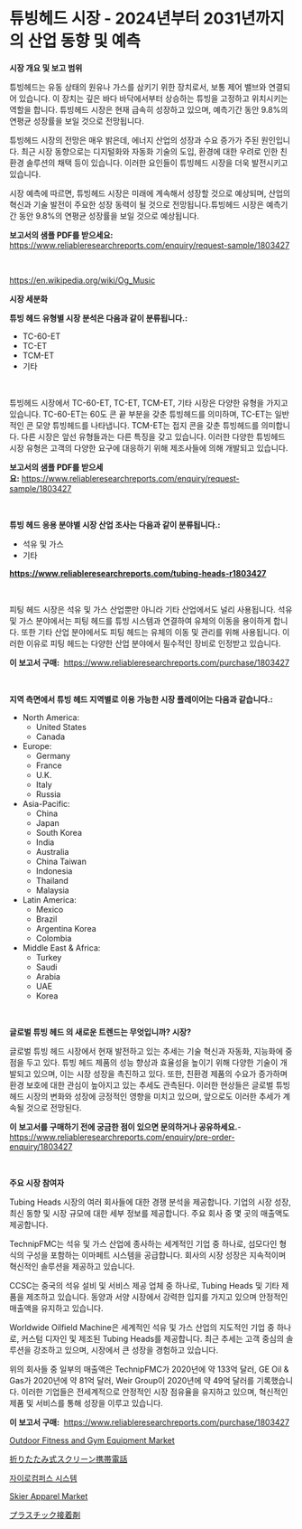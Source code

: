 <p><h1>튜빙헤드 시장 - 2024년부터 2031년까지의 산업 동향 및 예측</h1></p><p><strong>시장 개요 및 보고 범위</strong></p>
<p><p>튜빙헤드는 유동 상태의 원유나 가스를 삼키기 위한 장치로서, 보통 제어 밸브와 연결되어 있습니다. 이 장치는 깊은 바다 바닥에서부터 상승하는 튜빙을 고정하고 위치시키는 역할을 합니다. 튜빙헤드 시장은 현재 급속히 성장하고 있으며, 예측기간 동안 9.8%의 연평균 성장률을 보일 것으로 전망됩니다.</p><p>튜빙헤드 시장의 전망은 매우 밝은데, 에너지 산업의 성장과 수요 증가가 주된 원인입니다. 최근 시장 동향으로는 디지털화와 자동화 기술의 도입, 환경에 대한 우려로 인한 친환경 솔루션의 채택 등이 있습니다. 이러한 요인들이 튜빙헤드 시장을 더욱 발전시키고 있습니다.</p><p>시장 예측에 따르면, 튜빙헤드 시장은 미래에 계속해서 성장할 것으로 예상되며, 산업의 혁신과 기술 발전이 주요한 성장 동력이 될 것으로 전망됩니다.튜빙헤드 시장은 예측기간 동안 9.8%의 연평균 성장률을 보일 것으로 예상됩니다.</p></p>
<p><strong>보고서의 샘플 PDF를 받으세요:</strong> <a href="https://www.reliableresearchreports.com/enquiry/request-sample/1803427">https://www.reliableresearchreports.com/enquiry/request-sample/1803427</a></p>
<p>&nbsp;</p>
<p><a href="https://en.wikipedia.org/wiki/Og_Music">https://en.wikipedia.org/wiki/Og_Music</a></p>
<p><strong>시장 세분화</strong></p>
<p><strong>튜빙 헤드 유형별 시장 분석은 다음과 같이 분류됩니다.:</strong></p>
<p><ul><li>TC-60-ET</li><li>TC-ET</li><li>TCM-ET</li><li>기타</li></ul></p>
<p>&nbsp;</p>
<p><p>튜빙헤드 시장에서 TC-60-ET, TC-ET, TCM-ET, 기타 시장은 다양한 유형을 가지고 있습니다. TC-60-ET는 60도 콘 끝 부분을 갖춘 튜빙헤드를 의미하며, TC-ET는 일반적인 콘 모양 튜빙헤드를 나타냅니다. TCM-ET는 접지 콘을 갖춘 튜빙헤드를 의미합니다. 다른 시장은 앞선 유형들과는 다른 특징을 갖고 있습니다. 이러한 다양한 튜빙헤드 시장 유형은 고객의 다양한 요구에 대응하기 위해 제조사들에 의해 개발되고 있습니다.</p></p>
<p><strong>보고서의 샘플 PDF를 받으세요:</strong>&nbsp;<a href="https://www.reliableresearchreports.com/enquiry/request-sample/1803427">https://www.reliableresearchreports.com/enquiry/request-sample/1803427</a></p>
<p>&nbsp;</p>
<p><strong> 튜빙 헤드 응용 분야별 시장 산업 조사는 다음과 같이 분류됩니다.:</strong></p>
<p><ul><li>석유 및 가스</li><li>기타</li></ul></p>
<p><strong><a href="https://www.reliableresearchreports.com/tubing-heads-r1803427">https://www.reliableresearchreports.com/tubing-heads-r1803427</a></strong></p>
<p>&nbsp;</p>
<p><p>피팅 헤드 시장은 석유 및 가스 산업뿐만 아니라 기타 산업에서도 널리 사용됩니다. 석유 및 가스 분야에서는 피팅 헤드를 튜빙 시스템과 연결하여 유체의 이동을 용이하게 합니다. 또한 기타 산업 분야에서도 피팅 헤드는 유체의 이동 및 관리를 위해 사용됩니다. 이러한 이유로 피팅 헤드는 다양한 산업 분야에서 필수적인 장비로 인정받고 있습니다.</p></p>
<p><strong>이 보고서 구매:</strong>&nbsp; <a href="https://www.reliableresearchreports.com/purchase/1803427">https://www.reliableresearchreports.com/purchase/1803427</a></p>
<p>&nbsp;</p>
<p><strong>지역 측면에서 튜빙 헤드 지역별로 이용 가능한 시장 플레이어는 다음과 같습니다.:</strong></p>
<p><ul>
    <li>
        North America:
        <ul>
            <li>United States</li>
            <li>Canada</li>
        </ul>
    </li>
    <li>
        Europe:
        <ul>
            <li>Germany</li>
            <li>France</li>
            <li>U.K.</li>
            <li>Italy</li>
            <li>Russia</li>
        </ul>
    </li>
    <li>
        Asia-Pacific:
        <ul>
            <li>China</li>
            <li>Japan</li>
            <li>South Korea</li>
            <li>India</li>
            <li>Australia</li>
            <li>China Taiwan</li>
            <li>Indonesia</li>
            <li>Thailand</li>
            <li>Malaysia</li>
        </ul>
    </li>
    <li>
        Latin America:
        <ul>
            <li>Mexico</li>
            <li>Brazil</li>
            <li>Argentina Korea</li>
            <li>Colombia</li>
        </ul>
    </li>
    <li>
        Middle East & Africa:
        <ul>
            <li>Turkey</li>
            <li>Saudi</li>
            <li>Arabia</li>
            <li>UAE</li>
            <li>Korea</li>
        </ul>
    </li>
    </ul></p>
<p>&nbsp;</p>
<p><strong>글로벌 튜빙 헤드 의 새로운 트렌드는 무엇입니까? 시장?</strong></p>
<p><p>글로벌 튜빙 헤드 시장에서 현재 발전하고 있는 추세는 기술 혁신과 자동화, 지능화에 중점을 두고 있다. 튜빙 헤드 제품의 성능 향상과 효율성을 높이기 위해 다양한 기술이 개발되고 있으며, 이는 시장 성장을 촉진하고 있다. 또한, 친환경 제품의 수요가 증가하며 환경 보호에 대한 관심이 높아지고 있는 추세도 관측된다. 이러한 현상들은 글로벌 튜빙 헤드 시장의 변화와 성장에 긍정적인 영향을 미치고 있으며, 앞으로도 이러한 추세가 계속될 것으로 전망된다.</p></p>
<p><strong>이 보고서를 구매하기 전에 궁금한 점이 있으면 문의하거나 공유하세요.</strong>- <a href="https://www.reliableresearchreports.com/enquiry/pre-order-enquiry/1803427">https://www.reliableresearchreports.com/enquiry/pre-order-enquiry/1803427</a></p>
<p>&nbsp;</p>
<p><strong>주요 시장 참여자</strong></p>
<p><p>Tubing Heads 시장의 여러 회사들에 대한 경쟁 분석을 제공합니다. 기업의 시장 성장, 최신 동향 및 시장 규모에 대한 세부 정보를 제공합니다. 주요 회사 중 몇 곳의 매출액도 제공합니다.</p><p>TechnipFMC는 석유 및 가스 산업에 종사하는 세계적인 기업 중 하나로, 섬모다인 형식의 구성을 포함하는 이마페트 시스템을 공급합니다. 회사의 시장 성장은 지속적이며 혁신적인 솔루션을 제공하고 있습니다.</p><p>CCSC는 중국의 석유 설비 및 서비스 제공 업체 중 하나로, Tubing Heads 및 기타 제품을 제조하고 있습니다. 동양과 서양 시장에서 강력한 입지를 가지고 있으며 안정적인 매출액을 유지하고 있습니다.</p><p>Worldwide Oilfield Machine은 세계적인 석유 및 가스 산업의 지도적인 기업 중 하나로, 커스텀 디자인 및 제조된 Tubing Heads를 제공합니다. 최근 추세는 고객 중심의 솔루션을 강조하고 있으며, 시장에서 큰 성장을 경험하고 있습니다.</p><p>위의 회사들 중 일부의 매출액은 TechnipFMC가 2020년에 약 133억 달러, GE Oil & Gas가 2020년에 약 81억 달러, Weir Group이 2020년에 약 49억 달러를 기록했습니다. 이러한 기업들은 전세계적으로 안정적인 시장 점유율을 유지하고 있으며, 혁신적인 제품 및 서비스를 통해 성장을 이루고 있습니다.</p></p>
<p><strong>이 보고서 구매:</strong>&nbsp;&nbsp;<a href="https://www.reliableresearchreports.com/purchase/1803427">https://www.reliableresearchreports.com/purchase/1803427</a></p>
<p><p><a href="https://medium.com/@rasauncoleman20/emerging-trends-in-outdoor-fitness-and-gym-equipment-market-global-outlook-and-future-prospects-82c49a4a7b9e">Outdoor Fitness and Gym Equipment Market</a></p><p><a href="https://github.com/roulaayoub-saad/Market-Research-Report-List-2/blob/main/117908926243.md">折りたたみ式スクリーン携帯電話</a></p><p><a href="https://github.com/PercyHagernes9778/Market-Research-Report-List-3/blob/main/298264833480.md">자이로컴퍼스 시스템</a></p><p><a href="https://medium.com/@rasauncoleman20/navigating-the-global-skier-apparel-market-landscape-trends-forecasts-and-impact-analysis-2024-0cf22d733934">Skier Apparel Market</a></p><p><a href="https://github.com/zjkmgcs938405/Market-Research-Report-List-3/blob/main/760936226242.md">プラスチック接着剤</a></p></p>